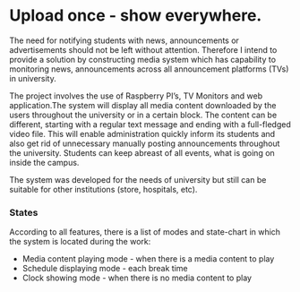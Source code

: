 # Upload once - show everywhere. 

The need for notifying students with news, announcements or advertisements should not be left without attention. Therefore I intend to provide a solution by constructing media system which has capability to monitoring news, announcements across all announcement platforms (TVs) in university. 

The project involves the use of Raspberry PI’s, TV Monitors and web application.The system will display all media content downloaded by the users throughout the university or in a certain block. The content can be different, starting with a regular text message and ending with a full-fledged video file. This will enable administration quickly inform its students and also get rid of unnecessary manually posting announcements throughout the university. Students can keep abreast of all events, what is going on inside the campus.

The system was developed for the needs of university but still can be suitable for other institutions (store, hospitals, etc).

### States
According to all features, there is a list of modes and state-chart in which the system is located during the work:
  -	Media content playing mode - when there is a media content to play
  -	Schedule displaying mode - each break time
  -	Clock showing mode - when there is no media content to play
  
